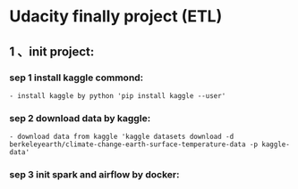 # Udacity finally project (ETL) 
## 1 、init project:
### sep 1 install kaggle commond:
    - install kaggle by python 'pip install kaggle --user'
### sep 2 download data by kaggle:
    - download data from kaggle 'kaggle datasets download -d berkeleyearth/climate-change-earth-surface-temperature-data -p kaggle-data'

### sep 3 init spark and airflow by docker:
    
